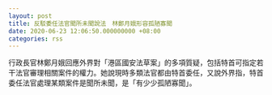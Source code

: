 ```yaml
---
layout: post
title: 反駁委任法官聞所未聞說法　林鄭月娥形容孤陋寡聞
date: 2020-06-23 12:06:50.000000000 +08:00
categories: rss
---
```


行政長官林鄭月娥回應外界對「港區國安法草案」的多項質疑，包括特首可指定若干法官審理相關案件的權力。她說現時多類法官都由特首委任，又說外界指，特首委任法官處理某類案件是聞所未聞，是「有少少孤陋寡聞」。
